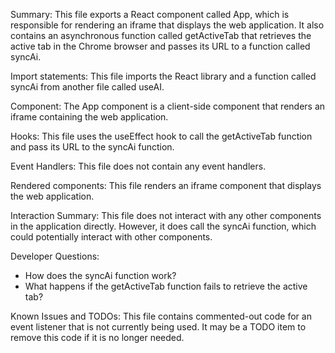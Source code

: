 Summary:
This file exports a React component called App, which is responsible for rendering an iframe that displays the web application. It also contains an asynchronous function called getActiveTab that retrieves the active tab in the Chrome browser and passes its URL to a function called syncAi.

Import statements:
This file imports the React library and a function called syncAi from another file called useAI.

Component:
The App component is a client-side component that renders an iframe containing the web application.

Hooks:
This file uses the useEffect hook to call the getActiveTab function and pass its URL to the syncAi function.

Event Handlers:
This file does not contain any event handlers.

Rendered components:
This file renders an iframe component that displays the web application.

Interaction Summary:
This file does not interact with any other components in the application directly. However, it does call the syncAi function, which could potentially interact with other components.

Developer Questions:
- How does the syncAi function work?
- What happens if the getActiveTab function fails to retrieve the active tab?

Known Issues and TODOs:
This file contains commented-out code for an event listener that is not currently being used. It may be a TODO item to remove this code if it is no longer needed.